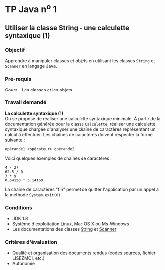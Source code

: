 # TP Java n<sup>o</sup> 1

## Utiliser la classe String - une calculette syntaxique (1)

### Objectif
Apprendre à manipuler classes et objets en utilisant les classes `String` et `Scanner` en langage Java.

### Pré-requis
Cours - Les classes et les objets

### Travail demandé

**La calculette syntaxique (1)**  
On se propose de réaliser une calculette syntaxique minimale. À partir de la documentation générée pour la classe `Calculette`, réaliser une calculette syntaxique chargée d'analyser une chaîne de caractères représentant un calcul à effectuer. Les chaînes de caractères doivent respecter la forme suivante :

```opérande1 <opérateur> opérande2```

Voici quelques exemples de chaînes de caractères :

```
4 - 27
62.5 / 0
7 * 9
0.64128 * 3.14159
```

La chaîne de caractères "fin" permet de quitter l'application par un appel à la méthode `System.exit(0)`.

### Conditions
*   JDK 1.8
*   Système d'exploitation Linux, Mac OS X ou Ms-Windows
*   Les documentations des classes [String](https://docs.oracle.com/javase/1.5.0/docs/api/java/lang/String.html) et [Scanner](https://docs.oracle.com/javase/1.5.0/docs/api/java/util/Scanner.html)

### Critères d'évaluation
*   Qualité et organisation des documents rendus (codes sources, fichier LISEZMOI, etc.)
*   Autonomie
